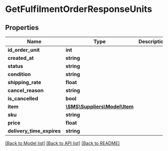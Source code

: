 # GetFulfilmentOrderResponseUnits

## Properties
Name | Type | Description | Notes
------------ | ------------- | ------------- | -------------
**id_order_unit** | **int** |  | 
**created_at** | **string** |  | 
**status** | **string** |  | 
**condition** | **string** |  | 
**shipping_rate** | **float** |  | 
**cancel_reason** | **string** |  | 
**is_cancelled** | **bool** |  | 
**item** | [**\SMS\Suppliers\Model\Item**](Item.md) |  | 
**sku** | **string** |  | 
**price** | **float** |  | 
**delivery_time_expires** | **string** |  | 

[[Back to Model list]](../README.md#documentation-for-models) [[Back to API list]](../README.md#documentation-for-api-endpoints) [[Back to README]](../README.md)


